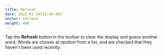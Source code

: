 ```yaml
---
title: Refresh
date: 2022-01-14T15:42:48Z
anchor: refresh
weight: 400
---
```


Tap the **Refresh** button in the toolbar to clear the display and
guess another word. Words are chosen at random from a list, and are
checked that they haven't been used recently.
